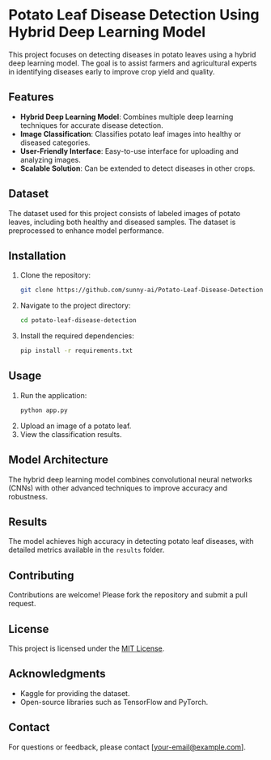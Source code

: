 # Potato Leaf Disease Detection Using Hybrid Deep Learning Model

This project focuses on detecting diseases in potato leaves using a hybrid deep learning model. The goal is to assist farmers and agricultural experts in identifying diseases early to improve crop yield and quality.

## Features

- **Hybrid Deep Learning Model**: Combines multiple deep learning techniques for accurate disease detection.
- **Image Classification**: Classifies potato leaf images into healthy or diseased categories.
- **User-Friendly Interface**: Easy-to-use interface for uploading and analyzing images.
- **Scalable Solution**: Can be extended to detect diseases in other crops.

## Dataset

The dataset used for this project consists of labeled images of potato leaves, including both healthy and diseased samples. The dataset is preprocessed to enhance model performance.

## Installation

1. Clone the repository:
    ```bash
    git clone https://github.com/sunny-ai/Potato-Leaf-Disease-Detection-Using-Hybrid-Deep-Learning-Model.git
    ```
2. Navigate to the project directory:
    ```bash
    cd potato-leaf-disease-detection
    ```
3. Install the required dependencies:
    ```bash
    pip install -r requirements.txt
    ```

## Usage

1. Run the application:
    ```bash
    python app.py
    ```
2. Upload an image of a potato leaf.
3. View the classification results.

## Model Architecture

The hybrid deep learning model combines convolutional neural networks (CNNs) with other advanced techniques to improve accuracy and robustness.

## Results

The model achieves high accuracy in detecting potato leaf diseases, with detailed metrics available in the `results` folder.

## Contributing

Contributions are welcome! Please fork the repository and submit a pull request.

## License

This project is licensed under the [MIT License](LICENSE).

## Acknowledgments

- Kaggle for providing the dataset.
- Open-source libraries such as TensorFlow and PyTorch.

## Contact

For questions or feedback, please contact [your-email@example.com].